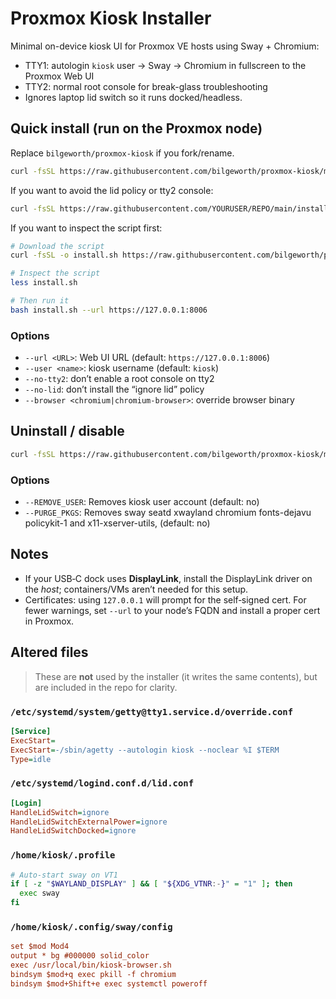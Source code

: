 # Proxmox Kiosk Installer

Minimal on-device kiosk UI for Proxmox VE hosts using Sway + Chromium:
- TTY1: autologin `kiosk` user → Sway → Chromium in fullscreen to the Proxmox Web UI
- TTY2: normal root console for break-glass troubleshooting
- Ignores laptop lid switch so it runs docked/headless.

## Quick install (run on the Proxmox node)
Replace `bilgeworth/proxmox-kiosk` if you fork/rename.

```bash
curl -fsSL https://raw.githubusercontent.com/bilgeworth/proxmox-kiosk/main/install.sh | bash -s -- --url https://127.0.0.1:8006
```

If you want to avoid the lid policy or tty2 console:

```bash
curl -fsSL https://raw.githubusercontent.com/YOURUSER/REPO/main/install.sh | bash -s -- --url https://127.0.0.1:8006 --no-lid --no-tty2
```

If you want to inspect the script first:
```bash
# Download the script
curl -fsSL -o install.sh https://raw.githubusercontent.com/bilgeworth/proxmox-kiosk/main/install.sh

# Inspect the script
less install.sh

# Then run it
bash install.sh --url https://127.0.0.1:8006
```

### Options

* `--url <URL>`: Web UI URL (default: `https://127.0.0.1:8006`)
* `--user <name>`: kiosk username (default: `kiosk`)
* `--no-tty2`: don’t enable a root console on tty2
* `--no-lid`: don’t install the “ignore lid” policy
* `--browser <chromium|chromium-browser>`: override browser binary

## Uninstall / disable

```bash
curl -fsSL https://raw.githubusercontent.com/bilgeworth/proxmox-kiosk/main/uninstall.sh | bash
```

### Options

* `--REMOVE_USER`: Removes kiosk user account (default: no)
* `--PURGE_PKGS`: Removes sway seatd xwayland chromium fonts-dejavu policykit-1 and x11-xserver-utils, (default: no)

## Notes

* If your USB‑C dock uses **DisplayLink**, install the DisplayLink driver on the *host*; containers/VMs aren’t needed for this setup.
* Certificates: using `127.0.0.1` will prompt for the self‑signed cert. For fewer warnings, set `--url` to your node’s FQDN and install a proper cert in Proxmox.

## Altered files

> These are **not** used by the installer (it writes the same contents), but are included in the repo for clarity.

### `/etc/systemd/system/getty@tty1.service.d/override.conf`

```ini
[Service]
ExecStart=
ExecStart=-/sbin/agetty --autologin kiosk --noclear %I $TERM
Type=idle
```

### `/etc/systemd/logind.conf.d/lid.conf`

```ini
[Login]
HandleLidSwitch=ignore
HandleLidSwitchExternalPower=ignore
HandleLidSwitchDocked=ignore
```

### `/home/kiosk/.profile`

```sh
# Auto-start sway on VT1
if [ -z "$WAYLAND_DISPLAY" ] && [ "${XDG_VTNR:-}" = "1" ]; then
  exec sway
fi
```

### `/home/kiosk/.config/sway/config`

```ini
set $mod Mod4
output * bg #000000 solid_color
exec /usr/local/bin/kiosk-browser.sh
bindsym $mod+q exec pkill -f chromium
bindsym $mod+Shift+e exec systemctl poweroff
```